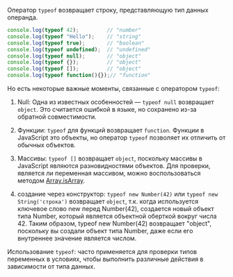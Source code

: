 ﻿Оператор `typeof` возвращает строку, представляющую тип данных операнда.

```js
console.log(typeof 42);         // "number"
console.log(typeof "Hello");    // "string"
console.log(typeof true);       // "boolean"
console.log(typeof undefined);  // "undefined"
console.log(typeof null);       // "object"
console.log(typeof {});         // "object"
console.log(typeof []);         // "object"
console.log(typeof function(){});// "function"
```

Но есть некоторые важные моменты, связанные с оператором `typeof`:

1. Null: Одна из известных особенностей — `typeof null` возвращает `object`. Это считается ошибкой в языке, но сохранено из-за обратной совместимости.

2. Функции: `typeof` для функций возвращает `function`. Функции в JavaScript это объекты, но оператор `typeof` позволяет их отличить от обычных объектов.

3. Массивы: `typeof []` возвращает `object`, поскольку массивы в JavaScript являются разновидностями объектов. Для проверки, является ли переменная массивом, можно воспользоваться методом
[Array.isArray](/js/array-isarray/).

4. создание через конструктор: `typeof new Number(42)` или `typeof new String('строка')` возвращает  `object`, т.к. когда используется ключевое слово new перед Number(42), создается новый объект типа Number, который является объектной оберткой вокруг числа 42. Таким образом, typeof new Number(42) возвращает "object", поскольку вы создали объект типа Number, даже если его внутреннее значение является числом.


Использование `typeof`: часто применяется для проверки типов переменных в условиях, чтобы выполнить различные действия в зависимости от типа данных.
